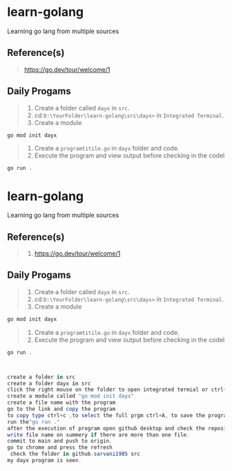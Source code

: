 # learn-golang

Learning go lang from multiple sources

## Reference(s)

>https://go.dev/tour/welcome/1 

## Daily Progams

> 1. Create a folder called `dayx` in `src`.
> 1. cd `D:\YourFolder\learn-golang\src\dayx>` in `Integrated Terminal`.
> 1. Create a module

```powershell
go mod init dayx
```

> 1. Create a `programtitile.go` in `dayx` folder and code.
> 1. Execute the program and view output before checking in the codel

```powershell
go run .
```
# learn-golang

Learning go lang from multiple sources

## Reference(s)

> 1. <https://go.dev/tour/welcome/1>

## Daily Progams

> 1. Create a folder called `dayx` in `src`.
> 1. cd `D:\YourFolder\learn-golang\src\dayx>` in `Integrated Terminal`.
> 1. Create a module

```powershell
go mod init dayx
```

> 1. Create a `programtitile.go` in `dayx` folder and code.
> 1. Execute the program and view output before checking in the codel

```powershell
go run .



create a folder in src
create a folder dayx in src
click the right mouse on the folder to open integrated termial or ctrl+tilda.
create a module called "go mod init dayx"
create a file name with the program
go to the link and copy the program 
to copy type ctrl+c ,to select the full prgm ctrl+A, to save the program  ctrl+s.
run the"go run ."
after the execution of program open github desktop and check the repositary name or else click on the file menu and open go lang folder.
write file name on summery if there are more than one file.
commit to main and push to origin.
go to chrome and press the refresh 
 check the folder in github.sarvani1985 src 
my dayx program is seen.